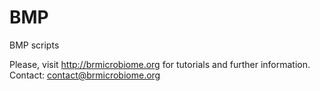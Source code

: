 # BMP
BMP scripts

Please, visit http://brmicrobiome.org for tutorials and further information.
Contact: contact@brmicrobiome.org
